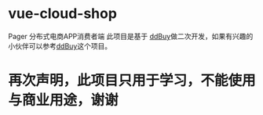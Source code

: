# vue-cloud-shop
Pager 分布式电商APP消费者端
此项目是基于 [ddBuy](https://github.com/Geek-James/ddBuy)做二次开发，如果有兴趣的小伙伴可以参考[ddBuy](https://github.com/Geek-James/ddBuy)这个项目。
# 再次声明，此项目只用于学习，不能使用与商业用途，谢谢
